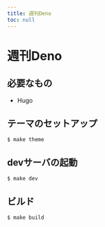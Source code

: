 ```yaml
---
title: 週刊Deno
toc: null
---
```


# 週刊Deno

## 必要なもの

- Hugo

## テーマのセットアップ

```shell
$ make theme
```

## devサーバの起動

```shell
$ make dev
```

## ビルド

```shell
$ make build
```
